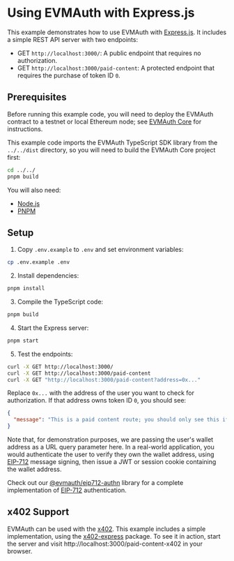 # Using EVMAuth with Express.js

This example demonstrates how to use EVMAuth with [Express.js](https://expressjs.com/en/5x/api.html). It includes a
simple REST API server with two endpoints:

- GET `http://localhost:3000/`: A public endpoint that requires no authorization.
- GET `http://localhost:3000/paid-content`: A protected endpoint that requires the purchase of token ID `0`.

## Prerequisites

Before running this example code, you will need to deploy the EVMAuth contract to a testnet or local Ethereum node;
see [EVMAuth Core](https://github.com/evmauth/evmauth-core?tab=readme-ov-file#quick-start) for instructions.

This example code imports the EVMAuth TypeScript SDK library from the `../../dist` directory, so you will need to
build the EVMAuth Core project first:
```sh
cd ../../
pnpm build
```

You will also need:
- [Node.js](https://nodejs.org/en/download/)
- [PNPM](https://pnpm.io/installation)

## Setup

1. Copy `.env.example` to `.env` and set environment variables:
```sh
cp .env.example .env
```

2. Install dependencies:
```sh
pnpm install
```

3. Compile the TypeScript code:
```sh
pnpm build
```

4. Start the Express server:
```sh
pnpm start
```

5. Test the endpoints:
```sh
curl -X GET http://localhost:3000/
curl -X GET http://localhost:3000/paid-content
curl -X GET "http://localhost:3000/paid-content?address=0x..."
```

Replace `0x...` with the address of the user you want to check for authorization. If that address owns token ID `0`,
you should see:

```json
{
  "message": "This is a paid content route; you should only see this if you purchased the required token."
}
```

Note that, for demonstration purposes, we are passing the user's wallet address as a URL query parameter here.
In a real-world application, you would authenticate the user to verify they own the wallet address, using
[EIP-712] message signing, then issue a JWT or session cookie containing the wallet address.

Check out our [@evmauth/eip712-authn] library for a complete implementation of [EIP-712] authentication.

## x402 Support

EVMAuth can be used with the [x402]. This example includes a simple implementation, using the [x402-express] package.
To see it in action, start the server and visit http://localhost:3000/paid-content-x402 in your browser.

[@evmauth/eip712-authn]: https://www.npmjs.com/package/@evmauth/eip712-authn
[EIP-712]: https://eips.ethereum.org/EIPS/eip-712
[x402]: https://x402.org
[x402-express]: https://www.npmjs.com/package/x402-express